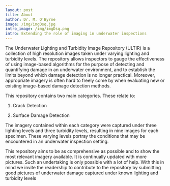 ```yaml
--- 
layout: post
title: About
author: Dr. M. O'Byrne
image: /img/imgDsq.jpg
intro_image: /img/imgDsq.png
intro: Extending the role of imaging in underwater inspections
---
```


The Underwater Lighting and Turbidity Image Repository (ULTIR) is a collection of high resolution images taken under varying lighting and turbidity levels. The repository allows inspectors to gauge the effectiveness of using image-based algorithms for the purpose of detecting and quantifying damage in an underwater environment, and to establish the limits beyond which damage detection is no longer practical. Moreover, appropriate imagery is often hard to freely come by when evaluating new or existing image-based damage detection methods.

This repository contains two main categories. These relate to:

1) Crack Detection

2) Surface Damage Detection

The imagery contained within each category were captured under three lighting levels and three turbidity levels, resulting in nine images for each specimen. These varying levels portray the conditions that may be encountered in an underwater inspection setting.

This repository aims to be as comprehensive as possible and to show the most relevant imagery available. It is continually updated with more pictures. Such an undertaking is only possible with a lot of help. With this in mind we invite the readership to contribute to the repository by submitting good pictures of underwater damage captured under known lighting and turbidity levels